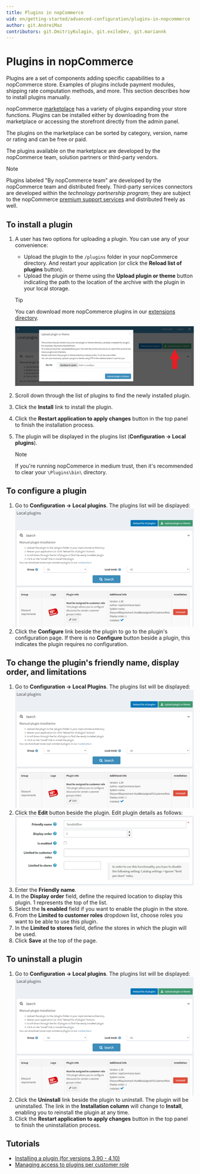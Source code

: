 ```yaml
---
title: Plugins in nopCommerce
uid: en/getting-started/advanced-configuration/plugins-in-nopcommerce
author: git.AndreiMaz
contributors: git.DmitriyKulagin, git.exileDev, git.mariannk
---
```


# Plugins in nopCommerce

Plugins are a set of components adding specific capabilities to a nopCommerce store. Examples of plugins include payment modules, shipping rate computation methods, and more. This section describes how to install plugins manually.

nopCommerce [marketplace](http://www.nopcommerce.com/marketplace) has a variety of plugins expanding your store functions. Plugins can be installed either by downloading from the marketplace or accessing the storefront directly from the admin panel.

The plugins on the marketplace can be sorted by category, version, name or rating and can be free or paid.

The plugins available on the marketplace are developed by the nopCommerce team, solution partners or third-party vendors.

> [!NOTE]
>
> Plugins labeled "By nopCommerce team" are developed by the nopCommerce team and distributed freely. Third-party services connectors are developed within the *technology partnership program*; they are subject to the nopCommerce [premium support services](http://www.nopcommerce.com/nopcommerce-premium-support-services) and distributed freely as well.

## To install a plugin

1. A user has two options for uploading a plugin. You can use any of your convenience:
    * Upload the plugin to the `/plugins` folder in your nopCommerce directory. And restart your application (or click the **Reload list of plugins** button).
    * Upload the plugin or theme using the **Upload plugin or theme** button indicating the path to the location of the archive with the plugin in your local storage.

    > [!TIP]
    >
    > You can download more nopCommerce plugins in our [extensions directory](https://www.nopcommerce.com/marketplace).

    ![Upload plugin](_static/plugins-in-nopcommerce/plugin-upload.png)

1. Scroll down through the list of plugins to find the newly installed plugin.
1. Click the **Install** link to install the plugin.
1. Click the **Restart application to apply changes** button in the top panel to finish the installation process.
1. The plugin will be displayed in the plugins list (**Configuration → Local plugins**).

    > [!NOTE]
    >
    > If you're running nopCommerce in medium trust, then it's recommended to clear your `\Plugins\bin\` directory.

## To configure a plugin

1. Go to **Configuration → Local plugins**. The plugins list will be displayed:
    ![Local plugins](_static/plugins-in-nopcommerce/local-plugins.png)
1. Click the **Configure** link beside the plugin to go to the plugin's configuration page. If there is no **Configure** button beside a plugin, this indicates the plugin requires no configuration.

## To change the plugin's friendly name, display order, and limitations

1. Go to **Configuration → Local Plugins**. The plugins list will be displayed:
    ![Local plugins](_static/plugins-in-nopcommerce/local-plugins.png)
1. Click the **Edit** button beside the plugin. Edit plugin details as follows:
    ![Edit plugin](_static/plugins-in-nopcommerce/plugin-edit.jpg)
1. Enter the **Friendly name**.
1. In the **Display order** field, define the required location to display this plugin. 1 represents the top of the list.
1. Select the **Is enabled** field if you want to enable the plugin in the store.
1. From the **Limited to customer roles** dropdown list, choose roles you want to be able to use this plugin.
1. In the **Limited to stores** field, define the stores in which the plugin will be used.
1. Click **Save** at the top of the page.

## To uninstall a plugin

1. Go to **Configuration → Local plugins**. The plugins list will be displayed:
![Local plugins](_static/plugins-in-nopcommerce/local-plugins.png)
1. Click the **Uninstall** link beside the plugin to uninstall. The plugin will be uninstalled. The link in the **Installation column** will change to **Install**, enabling you to reinstall the plugin at any time.
1. Click the **Restart application to apply changes** button in the top panel to finish the uninstallation process.

## Tutorials

* [Installing a plugin (for versions 3.90 - 4.10)](https://youtu.be/eLDsSm-4gKA)
* [Managing access to plugins per customer role](https://www.youtube.com/watch?v=52lVVpQ3Qag)
